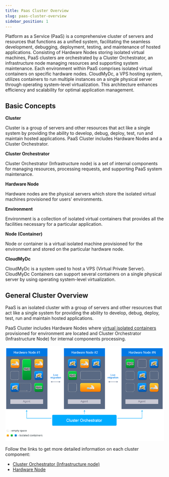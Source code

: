 ```yaml
---
title: Paas Cluster Overview
slug: paas-cluster-overview
sidebar_position: 1
---
```


Platform as a Service (PaaS) is a comprehensive cluster of servers and resources that functions as a unified system, facilitating the seamless development, debugging, deployment, testing, and maintenance of hosted applications. Consisting of Hardware Nodes storing isolated virtual machines, PaaS clusters are orchestrated by a Cluster Orchestrator, an infrastructure node managing resources and supporting system maintenance. Each environment within PaaS comprises isolated virtual containers on specific hardware nodes. CloudMyDc, a VPS hosting system, utilizes containers to run multiple instances on a single physical server through operating system-level virtualization. This architecture enhances efficiency and scalability for optimal application management.

## Basic Concepts

**Cluster**

Cluster is a group of servers and other resources that act like a single system by providing the ability to develop, debug, deploy, test, run and maintain hosted applications. PaaS Cluster includes Hardware Nodes and a Cluster Orchestrator.

**Cluster Orchestrator**

Cluster Orchestrator (Infrastructure node) is a set of internal components for managing resources, processing requests, and supporting PaaS system maintenance.

**Hardware Node**

Hardware nodes are the physical servers which store the isolated virtual machines provisioned for users' environments.

**Environment**

Environment is a collection of isolated virtual containers that provides all the facilities necessary for a particular application.

**Node (Container)**

Node or container is a virtual isolated machine provisioned for the environment and stored on the particular hardware node.

**CloudMyDc**

CloudMyDc is a system used to host a VPS (Virtual Private Server). CloudMyDc Containers can support several containers on a single physical server by using operating system-level virtualization.

## General Cluster Overview

PaaS is an isolated cluster with a group of servers and other resources that act like a single system for providing the ability to develop, debug, deploy, test, run and maintain hosted applications.

PaaS Cluster includes Hardware Nodes where [virtual isolated containers](https://en.wikipedia.org/wiki/OS-level_virtualization) provisioned for environment are located and Cluster Orchestrator (Infrastructure Node) for internal components processing.

![Locale Dropdown](./img/PaaSClusterOverview/01-paas-cluster.png)

Follow the links to get more detailed information on each cluster component:

- [Cluster Orchestrator (Infrastructure node)](/platform-overview/architecture-overview/cluster-orchestrator)
- [Hardware Node](/platform-overview/architecture-overview/infrastructure-level)
